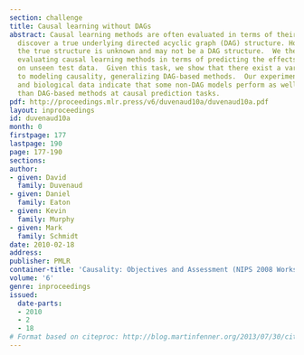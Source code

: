 ```yaml
---
section: challenge
title: Causal learning without DAGs
abstract: Causal learning methods are often evaluated in terms of their ability to
  discover a true underlying directed acyclic graph (DAG) structure. However, in general
  the true structure is unknown and may not be a DAG structure.  We therefore consider
  evaluating causal learning methods in terms of predicting the effects of interventions
  on unseen test data.  Given this task, we show that there exist a variety of approaches
  to modeling causality, generalizing DAG-based methods.  Our experiments on synthetic
  and biological data indicate that some non-DAG models perform as well or better
  than DAG-based methods at causal prediction tasks.
pdf: http://proceedings.mlr.press/v6/duvenaud10a/duvenaud10a.pdf
layout: inproceedings
id: duvenaud10a
month: 0
firstpage: 177
lastpage: 190
page: 177-190
sections: 
author:
- given: David
  family: Duvenaud
- given: Daniel
  family: Eaton
- given: Kevin
  family: Murphy
- given: Mark
  family: Schmidt
date: 2010-02-18
address: 
publisher: PMLR
container-title: 'Causality: Objectives and Assessment (NIPS 2008 Workshop)'
volume: '6'
genre: inproceedings
issued:
  date-parts:
  - 2010
  - 2
  - 18
# Format based on citeproc: http://blog.martinfenner.org/2013/07/30/citeproc-yaml-for-bibliographies/
---
```

